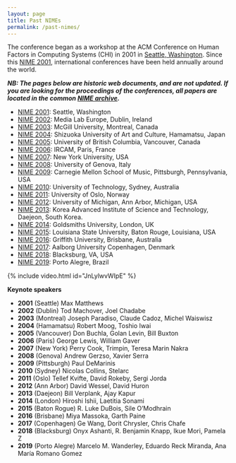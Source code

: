 ```yaml
---
layout: page
title: Past NIMEs
permalink: /past-nimes/
---
```


The conference began as a workshop at the ACM Conference on Human Factors in Computing Systems (CHI) in 2001 in [Seattle, Washington](http://en.wikipedia.org/wiki/Seattle,_Washington "Seattle, Washington"). Since this [NIME 2001](http://www.nime.org/2001), international conferences have been held annually around the world.

_**NB: The pages below are historic web documents, and are not updated. If you are looking for the proceedings of the conferences, all papers are located in the common [NIME archive]({{site.baseurl}}/archives/).**_

*   [NIME 2001](http://www.nime.org/2001): Seattle, Washington
*   [NIME 2002](http://www.nime.org/2002): Media Lab Europe, Dublin, Ireland
*   [NIME 2003](http://www.nime.org/2003): McGill University, Montreal, Canada
*   [NIME 2004](http://www.nime.org/2004): Shizuoka University of Art and Culture, Hamamatsu, Japan
*   [NIME 2005](http://www.nime.org/2005): University of British Columbia, Vancouver, Canada
*   [NIME 2006](http://www.nime.org/2006): IRCAM, Paris, France
*   [NIME 2007](http://www.nime.org/2007): New York University, USA
*   [NIME 2008](http://www.nime.org/2008): University of Genova, Italy
*   [NIME 2009](http://www.nime.org/2009): Carnegie Mellon School of Music, Pittsburgh, Pennsylvania, USA
*   [NIME 2010](http://www.nime.org/2010): University of Technology, Sydney, Australia
*   [NIME 2011](http://www.nime.org/2011): University of Oslo, Norway
*   [NIME 2012](http://www.nime.org/2012): University of Michigan, Ann Arbor, Michigan, USA
*   [NIME 2013](http://www.nime.org/2013): Korea Advanced Institute of Science and Technology, Daejeon, South Korea.
*   [NIME 2014](http://www.nime.org/2014): Goldsmiths University, London, UK
*   [NIME 2015](https://nime2015.lsu.edu/): Louisiana State University, Baton Rouge, Louisiana, USA
*   [NIME 2016](http://nime2016.org/): Griffith University, Brisbane, Australia
*   [NIME 2017](http://www.nime2017.org/): Aalborg University Copenhagen, Denmark
*   [NIME 2018](http://nime2018.org/): Blacksburg, VA, USA
*   [NIME 2019](https://www.ufrgs.br/nime2019/): Porto Alegre, Brazil

{% include video.html id="JnLylwvWIpE" %}

**Keynote speakers**

* **2001** (Seattle) Max Matthews
* **2002** (Dublin) Tod Machover, Joel Chadabe
* **2003** (Montreal) Joseph Paradiso, Claude Cadoz, Michel Waiswisz
* **2004** (Hamamatsu) Robert Moog, Toshio Iwai
* **2005** (Vancouver) Don Buchla, Golan Levin, Bill Buxton
* **2006** (Paris) George Lewis, William Gaver
* **2007** (New York) Perry Cook, Trimpin, Teresa Marin Nakra
* **2008** (Genova) Andrew Gerzso, Xavier Serra
* **2009** (Pittsburgh) Paul DeMarinis
* **2010** (Sydney) Nicolas Collins, Stelarc
* **2011** (Oslo) Tellef Kvifte, David Rokeby, Sergi Jorda
* **2012** (Ann Arbor) David Wessel, David Huron
* **2013** (Daejeon) Bill Verplank, Ajay Kapur
* **2014** (London) Hiroshi Ishii, Laetitia Sonami
* **2015** (Baton Rogue) R. Luke DuBois, Sile O’Modhrain
* **2016** (Brisbane) Miya Massoka, Garth Paine
* **2017** (Copenhagen) Ge Wang, Dorit Chrysler, Chris Chafe
* **2018** (Blacksburg) Onyx Ashanti, R. Benjamin Knapp, Ikue Mori, Pamela Z
* **2019** (Porto Alegre) Marcelo M. Wanderley, Eduardo Reck Miranda, Ana María Romano Gomez

